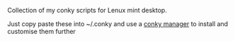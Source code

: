 
Collection of my conky scripts for Lenux mint desktop.

Just copy paste these into ~/.conky and use a [conky manager](https://teejeetech.com/conky-manager/) to install and customise them further
